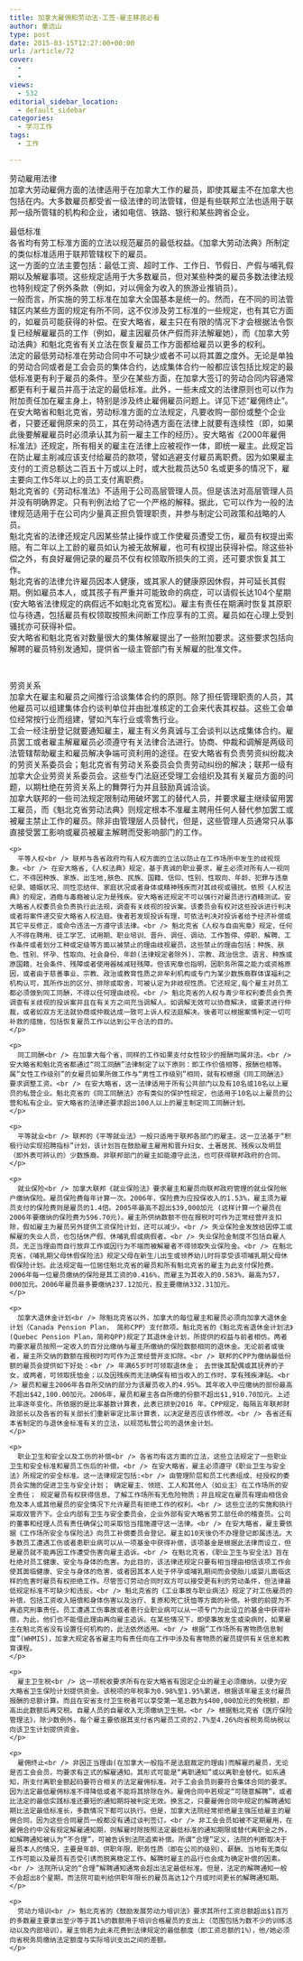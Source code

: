 ```yaml
---
title: 加拿大雇佣和劳动法-工签-雇主移民必看
author: 童远山
type: post
date: 2015-03-15T12:27:00+00:00
url: /article/72
cover:
  - 
  - 
views:
  - 532
editorial_sidebar_location:
  - default_sidebar
categories:
  - 学习工作
tags:
  - 工作

---
```

劳动雇用法律  
加拿大劳动雇佣方面的法律适用于在加拿大工作的雇员，即使其雇主不在加拿大也包括在内。大多数雇员都受省一级法律的司法管辖，但是有些联邦立法也适用于联邦一级所管辖的机构和企业，诸如电信、铁路、银行和某些跨省企业。<!--more-->

最低标准  
各省均有劳工标准方面的立法以规范雇员的最低权益。《加拿大劳动法典》所制定的类似标准适用于联邦管辖权下的雇员。  
这一方面的立法主要包括：最低工资、超时工作、工作日、节假日、产假与哺乳假期以及解雇事项。这些规定适用于大多数雇员，但对某些种类的雇员多数法律法规也特别规定了例外条款（例如，对以佣金为收入的旅游业推销员）。  
一般而言，所实施的劳工标准在加拿大全国基本是统一的。然而，在不同的司法管辖区内某些方面的规定有所不同，这不仅涉及劳工标准的一些规定，也有其它方面的，如雇员可能获得的补偿。在安大略省，雇主只在有限的情况下才会根据法令恢复已经解雇雇员的工作（例如，雇主因雇员休产假而非法解雇她），而《加拿大劳动法典》和魁北克省有关立法在恢复雇员工作方面都给雇员以更多的权利。  
法定的最低劳动标准在劳动合同中不可缺少或者不可以将其置之度外。无论是单独的劳动合同或者是工会会员的集体合约，达成集体合约一般都应该包括比规定的最低标准更有利于雇员的条件。至少在某些方面，在加拿大签订的劳动合同内容通常都更有利于雇员并高于法定的最低标准。此外，一些未成文的法律原则也可以作为附加责任加在雇主身上，特别是涉及终止雇佣雇员问题上。详见下述“雇佣终止”。  
在安大略省和魁北克省，劳动标准方面的立法规定，凡要收购一部份或整个企业者，只要还雇佣原来的员工，其在劳动待遇方面在法律上就要有连续性（即，如果此後要解雇雇员时必须承认其为前一雇主工作的经历）。安大略省《2000年雇佣标准法》还规定，所有相关的雇主在法律上应被视作一体，即统一雇主。此规定旨在防止雇主削减应该支付给雇员的款项，譬如逃避支付雇员离职费。因为如果雇主支付的工资总额达二百五十万或以上时，或大批裁员达50 名或更多的情况下，雇主要向工作5年以上的员工支付离职费。  
魁北克省的《劳动标准法》不适用于公司高层管理人员。但是该法对高层管理人员并没有明确界定。只有判例法给了它一个严格的解释。据此，它可以作为一般的法律规范适用于在公司内少量真正担负管理职责，并参与制定公司政策和战略的人员。  
魁北克省的法律还规定凡因某些禁止操作或工作使雇员遭受工伤，雇员有权提出索赔。有二年以上工龄的雇员如认为被无故解雇，也可有权提出获得补偿。除这些补偿之外，有良好雇佣记录的雇员不仅有权领取所损失的工资，还可要求恢复其工作。  
魁北克省的法律允许雇员因本人健康，或其家人的健康原因休假，并可延长其假期。例如雇员本人，或其孩子有严重并可能致命的病症，可以请假长达104个星期(安大略省法律规定的病假远不如魁北克省宽松)。雇主有责任在期满时恢复其原职位与待遇，包括雇员有权领取按照未间断工作应享有的工资。雇员如在心理上受到骚扰亦可获得补偿。  
安大略省和魁北克省对数量很大的集体解雇提出了一些附加要求。这些要求包括向解聘的雇员特别发通知，提供省一级主管部门有关解雇的批准文件。

&nbsp;

<div id="r1" class="row">
  <div class="col-md-11 reply-body">
    <p>
      劳资关系<br /> 加拿大在雇主和雇员之间推行洽谈集体合约的原则。除了担任管理职责的人员，其他雇员可以组建集体合约谈判单位并由批准核定的工会来代表其权益。这些工会单位经常按行业而组建，譬如汽车行业或零售行业。<br /> 工会一经注册登记就要通知雇主，雇主有义务真诚与工会谈判以达成集体合约。雇员罢工或者雇主解雇雇员必须遵守有关法律合法进行。协商、仲裁和调解是两级司法管辖帮助雇主和雇员解决争端可资利用的途径。在安大略省有负责劳资纠纷裁决的劳资关系委员会；魁北克省有劳动关系委员会负责劳动纠纷的解决；联邦一级有加拿大企业劳资关系委员会。这些专门法庭还受理工会组织及其有关雇员方面的问题，以期杜绝在劳资关系上的舞弊行为并且鼓励真诚洽谈。<br /> 加拿大联邦的一些司法规定限制动用破坏罢工的替代人员，并要求雇主继续留用罢工雇员，而《魁北克省劳动法典》则规定根本不准雇主聘用任何人替代参加罢工或被雇主禁止工作的雇员。除非由管理层人员替代，但是，这些管理人员通常只从事直接受罢工影响或雇员被雇主解聘而受影响部门的工作。
    </p>
    
    <p>
      平等人权<br /> 联邦与各省政府均有人权方面的立法以防止在工作场所中发生的歧视现象。<br /> 在安大略省,《人权法典》规定，基于真诚的职业要求，雇主必须对所有人一视同仁，不得因种族、家族、出生地,肤色、民族、国籍、信仰、性别、性取向、年龄、犯罪与违章纪录、婚姻状况、同性恋结伴、家庭状况或者身体或精神残疾而对其歧视或骚扰。依照《人权法典》的规定，酒瘾与毒瘾被认定为是残疾。安大略省还规定不可以强行对雇员进行酒精测试。安大略省人权委员会负责执行此法规，调查有关歧视的投诉案。该委员会有权对这些投诉进行判决或者将案件递交安大略省人权法庭。後者若发现投诉有理，可依法判决对投诉者给予经济补偿或其它平反修正，或命令违法一方遵守该法律。<br /> 魁北克省《人权与自由宪章》规定，任何人不得在聘用、徒工学艺、试用期、职业培训、晋升、调任、调动、工作暂停、停职、解聘、工作条件或者划分工种或定级等方面以被禁止的理由歧视雇员。这些禁止的理由包括：种族、肤色、性别、怀孕、性取向、社会身份、年龄(法律规定者除外)、宗教、政治信念、语言、种族或原国籍、社会条件、残障或者使用器械减轻残障。但该宪章也指明，因职务所需之能力或资格原因，或者由于慈善事业、宗教、政治或教育性质之非牟利机构或专门为某少数族裔群体谋福利之机构认可，其所作出的区分、排除或取舍，可被认定为非岐视性质。它还规定,每个雇主对员工都必须做到同工同酬，不得以任何理由歧视。<br /> 魁北克省的人权与青少年权利委员会负责调查有关歧视的投诉案并且在有关方之间充当调解人。如调解无效可以协商解决，或要求进行仲裁，或者如双方无法就协商或仲裁达成一致可上诉人权法庭解决。後者可以根据案情判定一切可补救的措施，包括恢复雇员工作以达到公平合法的目的。
    </p>
    
    <p>
      同工同酬<br /> 在加拿大每个省，同样的工作如果支付女性较少的报酬均属非法。<br /> 安大略省和魁北克省都通过“同工同酬”法律制定了以下原则：即工作价值相等，报酬也相等。属“女性工作级别”的女雇员如果所做工作与“男性工作级别”相同，就有权根据《同工同酬法》要求调整工资。<br /> 在安大略省，这一法律适用于所有公共部门以及有10名或10名以上雇员的私营企业。魁北克省的《同工同酬法》亦有类似的保护性规定，也适用于10名以上雇员的公营和私有企业。安大略省的法律还要求超出100人以上的雇主制定同工同酬计划。
    </p>
    
    <p>
      平等就业<br /> 联邦的《平等就业法》一般只适用于联邦各部门的雇主。这一立法基于“积极行动实现招聘指标”计划，该计划旨在鼓励雇主雇用和晋升妇女、土著居民、残疾以及明显（即外表可辨认的）少数族裔。非联邦部门的雇主如能遵守此法，也可获得联邦政府的合同。
    </p>
    
    <p>
      就业保险<br /> 加拿大联邦《就业保险法》要求雇主和雇员向联邦政府管理的就业保险帐户缴纳保险。雇员保险费每年计算一次。2006年，保险费为应投保收入的1.53%，雇主须为雇员支付的保险费则是雇员的1.4倍。2005年最高不超出$39,000加元 (这样计算一个雇员在2006年要缴纳的保险费为596.70元)。雇主所供纳数额不但在报税时可作为正常经营开支扣除，假如雇主为雇员另外提供工资保险计划，还可以减少。<br /> 失业保险金发放给因停工或解雇的失业人员，也包括休产假、休哺乳假或病假者。<br /> 失业保险金制度不包括自雇人员。无正当理由而自行放弃工作或因行为不端而被解雇者不得领取失业保险金。<br /> 在魁北克省，《哺乳期父母休假保险法》规定父母在新生儿出生或领养幼儿时将享受该项哺乳期父母休假保险计划。此法规定每一位居住魁北克省的雇员和所有魁北克省的雇主为此支付保险费。2006年每一位雇员缴纳的保险是其工资的0.416%，而雇主为其收入的0.583%，最高为57，000加元。2006年雇员最多要缴纳237.12加元，股主要缴纳332.31加元。
    </p>
    
    <p>
      加拿大退休金计划<br /> 除魁北克省以外，加拿大的每位雇主和雇员必须向加拿大退休金计划（Canada Pension Plan， 简称CPP）支付款项。魁北克省的《魁北克省退休金计划法》(Quebec Pension Plan，简称QPP)规定了其退休金计划，所提供的权益与前者相仿。两者均要求雇员按照一定收入的百分比缴纳与雇主所缴纳的保险数额相同的退休金。无论前者或後者，雇主所交纳的数额在报税时均可作为正常经营开支扣除。<br /> 联邦的CPP为缴纳最低份额的雇员会提供如下好处：<br /> 年满65岁时可领取退休金； 去世後其配偶或其抚养的子女，或两者，可领取抚恤金；以及因残疾而无法确保有相当收入的工作时，享有残疾津贴。<br /> 雇员和雇主2006年各自所交纳的部分为该雇员收入的4.95%。其年收入中应缴纳的部份最高不超出$42,100.00加元。2006年，雇员和雇主各自所缴的份额不超出$1,910.70加元。上述比率逐年变化，所依据的是比率基数计算表，此表已排到2016 年。CPP规定，每隔五年联邦财政部长以及各省的有关部长们重新审定比率计算表，以决定是否应该作修改。<br /> 各省还有本省制定的与退休金标准有关的立法，以规范私营公司的退休金计划。
    </p>
    
    <p>
      职业卫生和安全以及工伤的补偿<br /> 各省均有这方面的立法，这些立法规定了一些职业卫生和安全标准和雇员工伤后的补偿。<br /> 在安大略省，雇主必须遵守《职业卫生与安全法》所规定的安全标准。这一法律规定包括:<br /> 由管理阶层和员工代表组成、经授权的委员会实施的促进卫生与安全计划； 确定雇主、领班、工人和其他人（如业主）在工作场所的安全责任； 规定雇员有权获得信息、了解工作场所有无危险物质；并且规定在雇员有理由相信会危及本人或其他雇员的安全情况下允许雇员有拒绝工作的权利。<br /> 这些立法的实施和执行采取双管齐下。企业内部有卫生与安全委员会，企业外部有安大略省劳工部任命的稽查员。公司的董事和经理人员有责任确保公司采取恰当措施遵守这一法律。<br /> 在安大略省，雇主要依据《工作场所安全与保险法》向员工补偿委员会登记。雇主如10天後仍不办理登记即属违法。大多数员工遭遇工伤或者患职业病可以从一项基金中获得补偿，该项基金是根据此法律而设立，但是雇员就不能再因工作遭受伤害向雇主追诉。<br /> 在魁北克省，《职业卫生与安全法》旨在杜绝对员工健康、安全与身体的危害。为此目的，该法律还规定只要有相当理由相信该项工作会使其面临健康、安全与身体的危害，或者因其本人处于怀孕或哺乳期间而会使胎儿或婴儿面临这样的危害时雇员有权拒绝工作。尽管签订劳动合同时双方可以接受更有利的劳动条件，但法律最低规定标准不可缺少和违反。<br /> 魁北克省的《工业事故与职业病法》规定了对工伤雇员的补偿，包括工资收入赔偿和身体伤害以及治疗、复原和死亡抚恤等方面的补偿。补偿的前提为不再追究刑事责任。员工遭遇工伤事故或者患行业职业病可以从一项专门为此设立的基金中获得补偿，为此，他们也不能借此理由再向雇主追诉。在某些情况下，即使事故发生或染病时，如果雇主在魁北克省没有设置任何机构的，此法依然适用。<br /> 根据“工作场所有害物质信息制度”(WHMIS)，加拿大规定各省雇主均有责任向在工作中涉及有害物质的雇员提供有关信息和教育课程。
    </p>
    
    <p>
      雇主卫生税<br /> 这一项税收要求所有在安大略省有固定企业的雇主必须缴纳，以便为安大略省卫生保险计划提供资金。该税项的年税率为0.98%至1.95%累进，根据该年雇主支付雇员报酬的总额计算。而且在安省支付卫生税者可以享受第一笔总数为$400,000加元的免税额，即高出此数额后再交税。自雇人员的自雇收入无须缴纳卫生税。<br /> 根据魁北克省《医疗保险管理法》，除少数例外，每个雇主要依据其支付省内雇员工资的2.7%至4.26%向省税务局纳税以向该卫生计划提供资金。
    </p>
    
    <p>
      雇佣终止<br /> 非因正当理由(在加拿大一般指不是法庭裁定的理由)而解雇的雇员，无论是否工会会员，均要求有正式的解雇通知。其形式可能是“离职通知”或以离职金替代。如系通知，所支付离职金额起码要符合相关的法定雇佣标准。对于工会会员则要符合集体合同的要求。因为法定最低雇佣标准不得降低或者不能将其排除在外。雇佣合同中若规定“可随意解聘”，或者比法定的最低实践标准还要短的通知期将被判定无效。换言之，只要雇佣合同中规定的解聘通知期比法定最低标准长，多数情况下都可以执行。但是，加拿大法院经常拒绝雇主强压给雇主的雇佣合同，因为这些合同雇员一般都没有通过谈判签订。<br /> 非工会会员如被不定期雇用，在雇佣合约中没有规定解雇通知期，则解雇时除按照法定最低标准的通知期限或替代离职金之外，如解聘通知被认为“不合理”，可被告诉到法院追索补偿。所谓“合理”定义，法院的判断取决于雇员本人的情况，主要是年龄、供职年限、职务性质（即在公司的级别）、薪酬、当地有无类似工作可能以及雇员有否受引诱而脱离稳定工作。解聘时雇主的品行也会成为确定补偿的因素。<br /> 法院所认定的“合理”解聘通知通常会超出法定最低标准。但是，法定的解聘通知一般不会超出8个星期，而法院可能判给供职年限长的雇员高达12个月或时间更长的解聘通知期。
    </p>
    
    <p>
      劳动力培训<br /> 魁北克省的《鼓励发展劳动力培训法》要求其所付工资总额超出$1百万的多数雇主要拿出至少等于其1%的数额用于培训合格雇员的支出上（范围包括为数不少的训练活动以及内部培训）。雇主倘若为此未花费到法律规定的最低额度（即工资总额的1%），他/她必须向省税务局缴纳法定额度与实际培训支出之间的差额。
    </p>
  </div>
</div>

&nbsp;